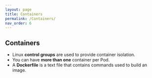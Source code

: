 ```yaml
---
layout: page
title: Containers
permalink: /Containers/
nav_order: 6
---
```


## Containers

- Linux **control groups** are used to provide container isolation.
- You can have **more than one** container per Pod.
- A **Dockerfile** is a text file that contains commands used to build an image.
